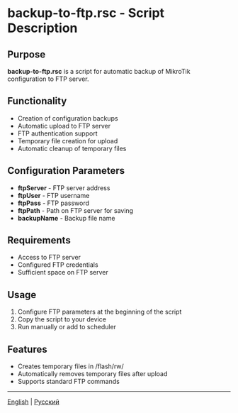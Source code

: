 # backup-to-ftp.rsc - Script Description

## Purpose
**backup-to-ftp.rsc** is a script for automatic backup of MikroTik configuration to FTP server.

## Functionality
- Creation of configuration backups
- Automatic upload to FTP server
- FTP authentication support
- Temporary file creation for upload
- Automatic cleanup of temporary files

## Configuration Parameters
- **ftpServer** - FTP server address
- **ftpUser** - FTP username
- **ftpPass** - FTP password
- **ftpPath** - Path on FTP server for saving
- **backupName** - Backup file name

## Requirements
- Access to FTP server
- Configured FTP credentials
- Sufficient space on FTP server

## Usage
1. Configure FTP parameters at the beginning of the script
2. Copy the script to your device
3. Run manually or add to scheduler

## Features
- Creates temporary files in /flash/rw/
- Automatically removes temporary files after upload
- Supports standard FTP commands

---
[English](backup-to-ftp_DESCRIPTION_EN.md) | [Русский](backup-to-ftp_DESCRIPTION.md)
